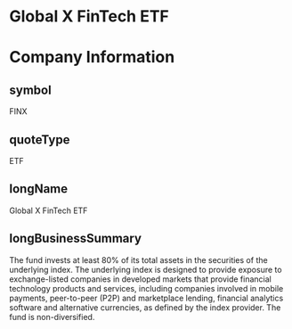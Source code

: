 
Global X FinTech ETF
====================

# Company Information

## symbol


FINX


## quoteType


ETF


## longName


Global X FinTech ETF


## longBusinessSummary


The fund invests at least 80% of its total assets in the securities of the underlying index. The underlying index is designed to provide exposure to exchange-listed companies in developed markets that provide financial technology products and services, including companies involved in mobile payments, peer-to-peer (P2P) and marketplace lending, financial analytics software and alternative currencies, as defined by the index provider. The fund is non-diversified.

